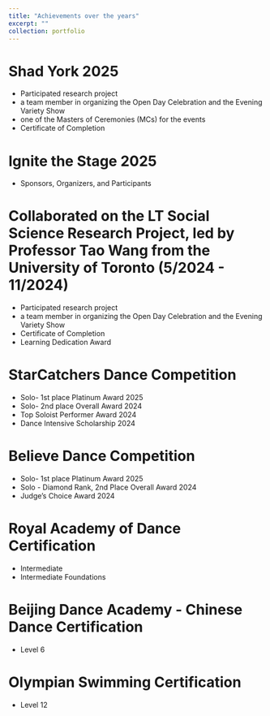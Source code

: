 ```yaml
---
title: "Achievements over the years"
excerpt: ""
collection: portfolio
---
```


Shad York 2025
===
  * Participated research project
  * a team member in organizing the Open Day Celebration and the Evening Variety Show
  * one of the Masters of Ceremonies (MCs) for the events
  * Certificate of Completion

Ignite the Stage 2025
===
  * Sponsors, Organizers, and Participants

Collaborated on the LT Social Science Research Project, led by Professor Tao Wang from the University of Toronto (5/2024 - 11/2024)
===
  * Participated research project
  * a team member in organizing the Open Day Celebration and the Evening Variety Show
  * Certificate of Completion
  * Learning Dedication Award

StarCatchers Dance Competition
===
  * Solo- 1st place Platinum Award 2025
  * Solo- 2nd place Overall Award 2024
  * Top Soloist Performer Award 2024
  * Dance Intensive Scholarship 2024

Believe Dance Competition
===
  * Solo- 1st place Platinum Award 2025
  * Solo - Diamond Rank, 2nd Place Overall Award 2024
  * Judge’s Choice Award 2024

Royal Academy of Dance Certification
===
  * Intermediate
  * Intermediate Foundations

Beijing Dance Academy - Chinese Dance Certification
===
  * Level 6

Olympian Swimming Certification
===
  * Level 12
  
  
  
